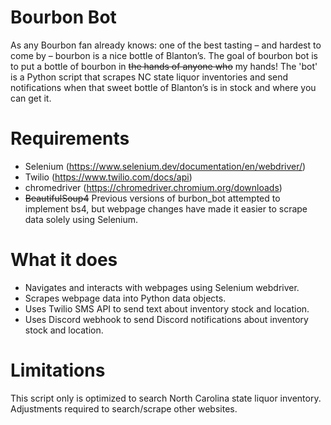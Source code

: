 # Bourbon Bot


As any Bourbon fan already knows: one of the best tasting – and hardest to come by – bourbon is a nice bottle of Blanton’s. The goal of bourbon bot is to put a bottle of bourbon in ~~the hands of anyone who~~ my hands! The 'bot' is a Python script that scrapes NC state liquor inventories and send notifications when that sweet bottle of Blanton’s is in stock and where you can get it.


# Requirements

* Selenium (https://www.selenium.dev/documentation/en/webdriver/)
* Twilio  (https://www.twilio.com/docs/api)
* chromedriver (https://chromedriver.chromium.org/downloads)
* ~~BeautifulSoup4~~ Previous versions of burbon_bot attempted to implement bs4, but webpage changes have made it easier to scrape data solely using Selenium.


# What it does
* Navigates and interacts with webpages using Selenium webdriver.
* Scrapes webpage data into Python data objects.
* Uses Twilio SMS API to send text about inventory stock and location.
* Uses Discord webhook to send Discord notifications about inventory stock and location.


# Limitations
This script only is optimized to search North Carolina state liquor inventory. Adjustments required to search/scrape other websites.
